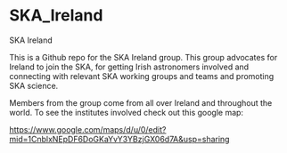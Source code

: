 # SKA_Ireland
 SKA Ireland

This is a Github repo for the SKA Ireland group. This group advocates
for Ireland to join the SKA, for getting Irish astronomers involved
and connecting with relevant SKA working groups and teams and
promoting SKA science. 

Members from the group come from all over Ireland and throughout the
world. To see the institutes involved check out this google map:

https://www.google.com/maps/d/u/0/edit?mid=1CnblxNEpDF6DoGKaYvY3YBzjGX06d7A&usp=sharing


